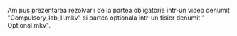 Am pus prezentarea rezolvarii de la partea obligatorie intr-un video denumit "Compulsory_lab_II.mkv" si partea optionala intr-un fisier denumit " Optional.mkv".
